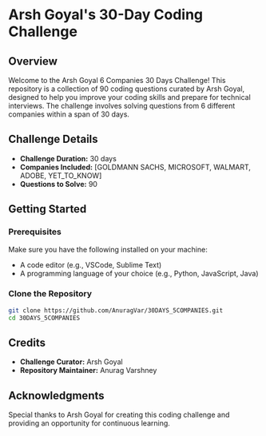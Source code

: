 # Arsh Goyal's 30-Day Coding Challenge

## Overview

Welcome to the Arsh Goyal 6 Companies 30 Days Challenge! This repository is a collection of 90 coding questions curated by Arsh Goyal, designed to help you improve your coding skills and prepare for technical interviews. The challenge involves solving questions from 6 different companies within a span of 30 days.

## Challenge Details

- **Challenge Duration:** 30 days
- **Companies Included:** [GOLDMANN SACHS, MICROSOFT, WALMART, ADOBE, YET_TO_KNOW]
- **Questions to Solve:** 90

## Getting Started

### Prerequisites

Make sure you have the following installed on your machine:

- A code editor (e.g., VSCode, Sublime Text)
- A programming language of your choice (e.g., Python, JavaScript, Java)

### Clone the Repository

```bash
git clone https://github.com/AnuragVar/30DAYS_5COMPANIES.git
cd 30DAYS_5COMPANIES
```
## Credits

- **Challenge Curator:** Arsh Goyal
- **Repository Maintainer:** Anurag Varshney

## Acknowledgments

Special thanks to Arsh Goyal for creating this coding challenge and providing an opportunity for continuous learning.

